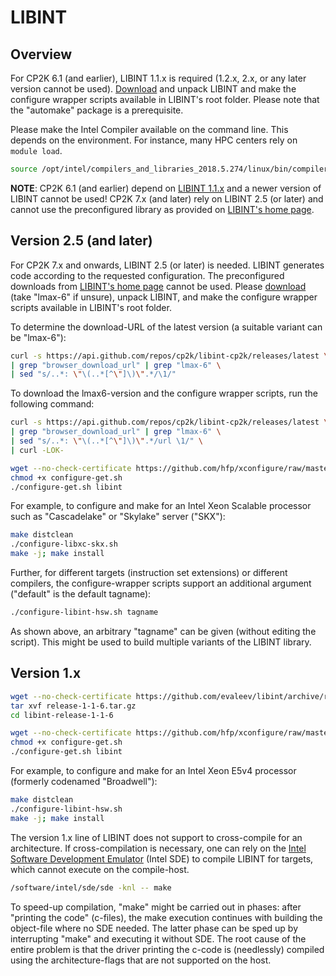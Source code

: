 # LIBINT

## Overview

For CP2K&#160;6.1 (and earlier), LIBINT&#160;1.1.x is required (1.2.x, 2.x, or any later version cannot be used). [Download](https://github.com/evaleev/libint/archive/release-1-1-6.tar.gz) and unpack LIBINT and make the configure wrapper scripts available in LIBINT's root folder. Please note that the "automake" package is a prerequisite.

Please make the Intel Compiler available on the command line. This depends on the environment. For instance, many HPC centers rely on `module load`.

```bash
source /opt/intel/compilers_and_libraries_2018.5.274/linux/bin/compilervars.sh intel64
```

**NOTE**: CP2K&#160;6.1 (and earlier) depend on [LIBINT&#160;1.1.x](#version1x) and a newer version of LIBINT cannot be used! CP2K&#160;7.x (and later) rely on LIBINT&#160;2.5 (or later) and cannot use the preconfigured library as provided on [LIBINT's home page](https://github.com/evaleev/libint).

## Version&#160;2.5 (and later)

For CP2K&#160;7.x and onwards, LIBINT&#160;2.5 (or later) is needed. LIBINT generates code according to the requested configuration. The preconfigured downloads from [LIBINT's home page](https://github.com/evaleev/libint) cannot be used. Please [download](https://github.com/cp2k/libint-cp2k/releases/latest) (take "lmax-6" if unsure), unpack LIBINT, and make the configure wrapper scripts available in LIBINT's root folder.

To determine the download-URL of the latest version (a suitable variant can be "lmax-6"):

```bash
curl -s https://api.github.com/repos/cp2k/libint-cp2k/releases/latest \
| grep "browser_download_url" | grep "lmax-6" \
| sed "s/..*: \"\(..*[^\"]\)\".*/\1/"
```

To download the lmax6-version and the configure wrapper scripts, run the following command:

```bash
curl -s https://api.github.com/repos/cp2k/libint-cp2k/releases/latest \
| grep "browser_download_url" | grep "lmax-6" \
| sed "s/..*: \"\(..*[^\"]\)\".*/url \1/" \
| curl -LOK-

wget --no-check-certificate https://github.com/hfp/xconfigure/raw/master/configure-get.sh
chmod +x configure-get.sh
./configure-get.sh libint
```

For example, to configure and make for an Intel Xeon Scalable processor such as "Cascadelake" or "Skylake" server ("SKX"):

```bash
make distclean
./configure-libxc-skx.sh
make -j; make install
```

Further, for different targets (instruction set extensions) or different compilers, the configure-wrapper scripts support an additional argument ("default" is the default tagname):

```bash
./configure-libint-hsw.sh tagname
```

As shown above, an arbitrary "tagname" can be given (without editing the script). This might be used to build multiple variants of the LIBINT library.

## Version&#160;1.x

```bash
wget --no-check-certificate https://github.com/evaleev/libint/archive/release-1-1-6.tar.gz
tar xvf release-1-1-6.tar.gz
cd libint-release-1-1-6

wget --no-check-certificate https://github.com/hfp/xconfigure/raw/master/configure-get.sh
chmod +x configure-get.sh
./configure-get.sh libint
```

For example, to configure and make for an Intel Xeon&#160;E5v4 processor (formerly codenamed "Broadwell"):

```bash
make distclean
./configure-libint-hsw.sh
make -j; make install
```

The version 1.x line of LIBINT does not support to cross-compile for an architecture. If cross-compilation is necessary, one can rely on the [Intel Software Development Emulator](https://software.intel.com/en-us/articles/intel-software-development-emulator) (Intel SDE) to compile LIBINT for targets, which cannot execute on the compile-host.

```bash
/software/intel/sde/sde -knl -- make
```

To speed-up compilation, "make" might be carried out in phases: after "printing the code" (c-files), the make execution continues with building the object-file where no SDE needed. The latter phase can be sped up by interrupting "make" and executing it without SDE. The root cause of the entire problem is that the driver printing the c-code is (needlessly) compiled using the architecture-flags that are not supported on the host.

